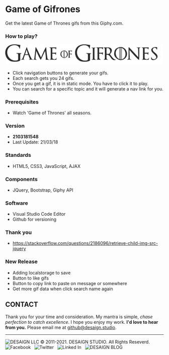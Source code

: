 # Game of Gifrones

Get the latest Game of Thrones gifs from this Giphy.com.

### How to play?

![alt text](./images/GameOfGif-black.svg "Game Of Gifrones")

- Click navigation buttons to generate your gifs. 
- Each search gets you 24 gifs.
- Once you get a gif, it is in static mode. You have to click it to play.
- You can search for a specific topic and it will generate a nav link for you.

### Prerequisites

* Watch 'Game of Thrones' all seasons.

### Version

- **2103181548**
- Last Update: 21/03/18

### Standards

- HTML5, CSS3, JavaScript, AJAX

### Components

- JQuery, Bootstrap, Giphy API

### Software

- Visual Studio Code Editor
- Github for versioning

### Thank you

- https://stackoverflow.com/questions/2186096/retrieve-child-img-src-jquery

### New Release

- Adding localstorage to save
- Button to like gifs
- Button to copy link to paste on message or somewhere
- Get more gif data when click search name again

## CONTACT

Thank you for your time and consideration. My mantra is simple, *chase perfection to catch excellence*. I hope you enjoy my work. **I'd love to hear from you.** Please email me at <a href="mailto:github@desaign.studio?Subject=Message from Github">github@desaign.studio</a>.

<hr/>

<img src="https://desaign.app/clients/cli/images/logo/desaign-logo-black.png" alt="DESAIGN LLC" width="250px"/> &copy; 2011-2021. <a href="https://desaign.app" target="_blank" style="text-decoration:none;">DESAIGN STUDIO</a>. All Rights Reseverd. &#160;
<a href="https://www.facebook.com/desaignstudio" target="_blank" style="text-decoration:none;"><img src="https://desaign.app/clients/cli/images/1x/facebook.png" alt="Facebook" width="25" /></a> &#160;
<a href="https://www.twitter.com/desaignstudio" target="_blank" style="text-decoration:none;"><img src="https://desaign.app/clients/cli/images/1x/twitter.png" alt="Twitter" width="25" /></a> &#160;
<a href="https://www.linkedin.com/company/desaignstudio" target="_blank" style="text-decoration:none;"><img src="https://desaign.app/clients/cli/images/1x/linkedin.png" alt="Linked In" width="25" /></a> &#160;
<a href="https://desaigner.info" target="_blank" style="text-decoration:none;"><img src="https://desaign.app/clients/cli/images/1x/blog.png" alt="DESAIGN BLOG" width="25" /></a> &#160;